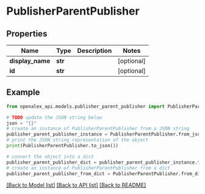 # PublisherParentPublisher


## Properties

Name | Type | Description | Notes
------------ | ------------- | ------------- | -------------
**display_name** | **str** |  | [optional] 
**id** | **str** |  | [optional] 

## Example

```python
from openalex_api.models.publisher_parent_publisher import PublisherParentPublisher

# TODO update the JSON string below
json = "{}"
# create an instance of PublisherParentPublisher from a JSON string
publisher_parent_publisher_instance = PublisherParentPublisher.from_json(json)
# print the JSON string representation of the object
print(PublisherParentPublisher.to_json())

# convert the object into a dict
publisher_parent_publisher_dict = publisher_parent_publisher_instance.to_dict()
# create an instance of PublisherParentPublisher from a dict
publisher_parent_publisher_from_dict = PublisherParentPublisher.from_dict(publisher_parent_publisher_dict)
```
[[Back to Model list]](../README.md#documentation-for-models) [[Back to API list]](../README.md#documentation-for-api-endpoints) [[Back to README]](../README.md)


